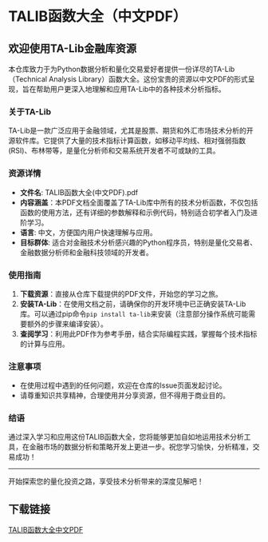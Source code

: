 # TALIB函数大全（中文PDF）

## 欢迎使用TA-Lib金融库资源

本仓库致力于为Python数据分析和量化交易爱好者提供一份详尽的TA-Lib（Technical Analysis Library）函数大全。这份宝贵的资源以中文PDF的形式呈现，旨在帮助用户更深入地理解和应用TA-Lib中的各种技术分析指标。

### 关于TA-Lib

TA-Lib是一款广泛应用于金融领域，尤其是股票、期货和外汇市场技术分析的开源软件库。它提供了大量的技术指标计算函数，如移动平均线、相对强弱指数(RSI)、布林带等，是量化分析师和交易系统开发者不可或缺的工具。

### 资源详情

- **文件名**: TALIB函数大全(中文PDF).pdf
- **内容涵盖**：本PDF文档全面覆盖了TA-Lib库中所有的技术分析函数，不仅包括函数的使用方法，还有详细的参数解释和示例代码，特别适合初学者入门及进阶学习。
- **语言**: 中文，方便国内用户快速理解与应用。
- **目标群体**: 适合对金融技术分析感兴趣的Python程序员，特别是量化交易者、金融数据分析师和金融科技领域的开发者。

### 使用指南

1. **下载资源**：直接从仓库下载提供的PDF文件，开始您的学习之旅。
2. **安装TA-Lib**：在使用文档之前，请确保你的开发环境中已正确安装TA-Lib库。可以通过pip命令`pip install ta-lib`来安装（注意部分操作系统可能需要额外的步骤来编译安装）。
3. **查阅学习**：利用此PDF作为参考手册，结合实际编程实践，掌握每个技术指标的计算与应用。

### 注意事项

- 在使用过程中遇到的任何问题，欢迎在仓库的Issue页面发起讨论。
- 请尊重知识共享精神，合理使用并分享资源，但不得用于商业目的。

### 结语

通过深入学习和应用这份TALIB函数大全，您将能够更加自如地运用技术分析工具，在金融市场的数据分析和策略开发上更进一步。祝您学习愉快，分析精准，交易成功！

---

开始探索您的量化投资之路，享受技术分析带来的深度见解吧！

## 下载链接

[TALIB函数大全中文PDF](https://pan.quark.cn/s/0f92611ccea7)